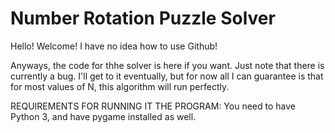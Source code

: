 # Number Rotation Puzzle Solver

Hello!  Welcome!  I have no idea how to use Github!

Anyways, the code for thhe solver is here if you want.  Just note that there is currently a bug.  I'll get to it eventually, but for now all I can guarantee is that for most values of N, this algorithm will run perfectly.

REQUIREMENTS FOR RUNNING IT THE PROGRAM:  You need to have Python 3, and have pygame installed as well.
